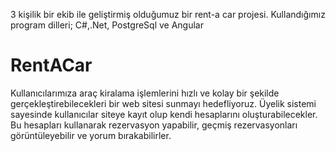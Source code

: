 3 kişilik bir ekib ile geliştirmiş olduğumuz bir rent-a car projesi.
Kullandığımız program dilleri;
C#,.Net, PostgreSql ve Angular




# RentACar

Kullanıcılarımıza araç kiralama işlemlerini hızlı ve kolay bir şekilde gerçekleştirebilecekleri bir web sitesi sunmayı hedefliyoruz. Üyelik sistemi sayesinde kullanıcılar siteye kayıt olup kendi hesaplarını oluşturabilecekler. Bu hesapları kullanarak rezervasyon yapabilir, geçmiş rezervasyonları görüntüleyebilir ve yorum bırakabilirler.
